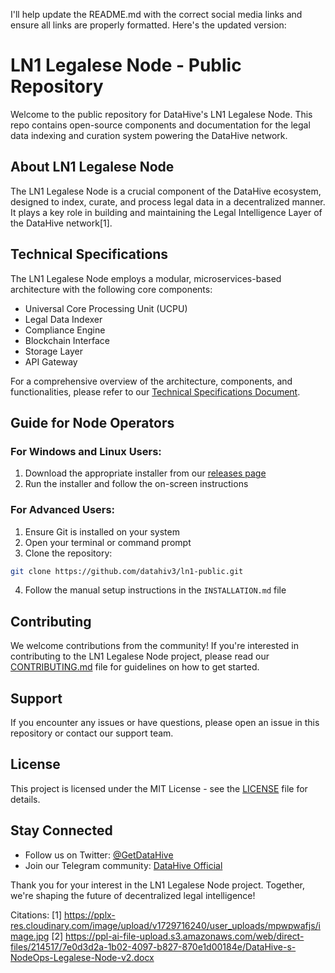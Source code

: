 I'll help update the README.md with the correct social media links and ensure all links are properly formatted. Here's the updated version:

# LN1 Legalese Node - Public Repository

Welcome to the public repository for DataHive's LN1 Legalese Node. This repo contains open-source components and documentation for the legal data indexing and curation system powering the DataHive network.

## About LN1 Legalese Node

The LN1 Legalese Node is a crucial component of the DataHive ecosystem, designed to index, curate, and process legal data in a decentralized manner. It plays a key role in building and maintaining the Legal Intelligence Layer of the DataHive network[1].

## Technical Specifications

The LN1 Legalese Node employs a modular, microservices-based architecture with the following core components:

* Universal Core Processing Unit (UCPU)
* Legal Data Indexer
* Compliance Engine
* Blockchain Interface
* Storage Layer
* API Gateway

For a comprehensive overview of the architecture, components, and functionalities, please refer to our [Technical Specifications Document](https://docs.google.com/document/d/1s_JQxCLm1U5Ep_hBoslx_0-BcIZO66ulur7ioJrxy8E/edit).

## Guide for Node Operators

### For Windows and Linux Users:
1. Download the appropriate installer from our [releases page](https://github.com/datahiv3/ln1-public/releases)
2. Run the installer and follow the on-screen instructions

### For Advanced Users:
1. Ensure Git is installed on your system
2. Open your terminal or command prompt
3. Clone the repository:
```bash
git clone https://github.com/datahiv3/ln1-public.git
```
4. Follow the manual setup instructions in the `INSTALLATION.md` file

## Contributing

We welcome contributions from the community! If you're interested in contributing to the LN1 Legalese Node project, please read our [CONTRIBUTING.md](CONTRIBUTING.md) file for guidelines on how to get started.

## Support

If you encounter any issues or have questions, please open an issue in this repository or contact our support team.

## License

This project is licensed under the MIT License - see the [LICENSE](LICENSE) file for details.

## Stay Connected

* Follow us on Twitter: [@GetDataHive](https://x.com/getdatahive)
* Join our Telegram community: [DataHive Official](https://t.me/datahiveofficial)

Thank you for your interest in the LN1 Legalese Node project. Together, we're shaping the future of decentralized legal intelligence!

Citations:
[1] https://pplx-res.cloudinary.com/image/upload/v1729716240/user_uploads/mpwpwafjs/image.jpg
[2] https://ppl-ai-file-upload.s3.amazonaws.com/web/direct-files/214517/7e0d3d2a-1b02-4097-b827-870e1d00184e/DataHive-s-NodeOps-Legalese-Node-v2.docx